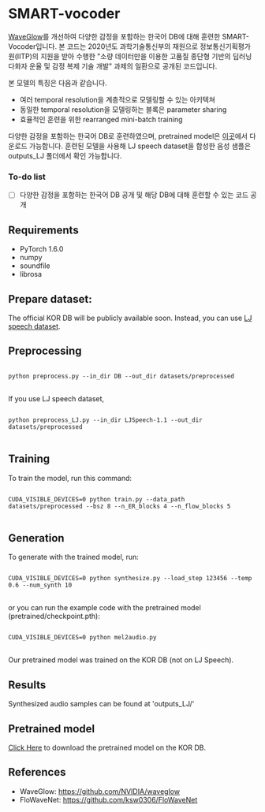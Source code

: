 # SMART-vocoder
[WaveGlow](https://github.com/NVIDIA/waveglow)를 개선하여 다양한 감정을 포함하는 한국어 DB에 대해 훈련한 SMART-Vocoder입니다. 본 코드는 2020년도 과학기술통신부의 재원으로 정보통신기획평가원(IITP)의 지원을 받아 수행한 "소량 데이터만을 이용한 고품질 종단형 기반의 딥러닝 다화자 운율 및 감정 복제 기술 개발" 과제의 일환으로 공개된 코드입니다.

본 모델의 특징은 다음과 같습니다.
- 여러 temporal resolution을 계층적으로 모델링할 수 있는 아키텍쳐
- 동일한 temporal resolution을 모델링하는 블록은 parameter sharing
- 효율적인 훈련을 위한 rearranged mini-batch training

다양한 감정을 포함하는 한국어 DB로 훈련하였으며, pretrained model은 [이곳](https://drive.google.com/file/d/1rqjAjRBtje5ZHhgl6OvKdvw0pGODaNrh/view?usp=sharing)에서 다운로드 가능합니다. 훈련된 모델을 사용해 LJ speech dataset을 합성한 음성 샘플은 outputs_LJ 폴더에서 확인 가능합니다.

### To-do list

- [ ] 다양한 감정을 포함하는 한국어 DB 공개 및 해당 DB에 대해 훈련할 수 있는 코드 공개


## Requirements
- PyTorch 1.6.0
- numpy
- soundfile
- librosa

## Prepare dataset:
The official KOR DB will be publicly available soon.
Instead, you can use [LJ speech dataset](https://keithito.com/LJ-Speech-Dataset/).


## Preprocessing
<pre>
<code>
python preprocess.py --in_dir DB --out_dir datasets/preprocessed
</code>
</pre>

If you use LJ speech dataset, 

<pre>
<code>
python preprocess_LJ.py --in_dir LJSpeech-1.1 --out_dir datasets/preprocessed
</code>
</pre>


## Training
To train the model, run this command:
<pre>
<code>
CUDA_VISIBLE_DEVICES=0 python train.py --data_path datasets/preprocessed --bsz 8 --n_ER_blocks 4 --n_flow_blocks 5
</code>
</pre>

## Generation
To generate with the trained model, run:
<pre>
<code>
CUDA_VISIBLE_DEVICES=0 python synthesize.py --load_step 123456 --temp 0.6 --num_synth 10
</code>
</pre>

or you can run the example code with the pretrained model (pretrained/checkpoint.pth):
<pre>
<code>
CUDA_VISIBLE_DEVICES=0 python mel2audio.py
</code>
</pre>

Our pretrained model was trained on the KOR DB (not on LJ Speech).

## Results
Synthesized audio samples can be found at 'outputs_LJ/'

## Pretrained model

[Click Here](https://drive.google.com/file/d/1rqjAjRBtje5ZHhgl6OvKdvw0pGODaNrh/view?usp=sharing) to download the pretrained model on the KOR DB. 

## References
- WaveGlow: https://github.com/NVIDIA/waveglow
- FloWaveNet: https://github.com/ksw0306/FloWaveNet
